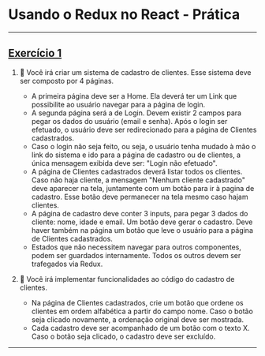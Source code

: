 # Usando o Redux no React - Prática

---

## [Exercício 1](./exercise_1/)

1. 🚀 Você irá criar um sistema de cadastro de clientes. Esse sistema deve ser composto por 4 páginas.

   - A primeira página deve ser a Home. Ela deverá ter um Link que possibilite ao usuário navegar para a página de login.
   - A segunda página será a de Login. Devem existir 2 campos para pegar os dados do usuário (email e senha). Após o login ser efetuado, o usuário deve ser redirecionado para a página de Clientes cadastrados.
   - Caso o login não seja feito, ou seja, o usuário tenha mudado à mão o link do sistema e ido para a página de cadastro ou de clientes, a única mensagem exibida deve ser: "Login não efetuado".
   - A página de Clientes cadastrados deverá listar todos os clientes. Caso não haja cliente, a mensagem "Nenhum cliente cadastrado" deve aparecer na tela, juntamente com um botão para ir à pagina de cadastro. Esse botão deve permanecer na tela mesmo caso hajam clientes.
   - A página de cadastro deve conter 3 inputs, para pegar 3 dados do cliente: nome, idade e email. Um botão deve gerar o cadastro. Deve haver também na página um botão que leve o usuário para a página de Clientes cadastrados.
   - Estados que não necessitem navegar para outros componentes, podem ser guardados internamente. Todos os outros devem ser trafegados via Redux.

2. 🚀 Você irá implementar funcionalidades ao código do cadastro de clientes.

   - Na página de Clientes cadastrados, crie um botão que ordene os clientes em ordem alfabética a partir do campo nome. Caso o botão seja clicado novamente, a ordenação original deve ser mostrada.
   - Cada cadastro deve ser acompanhado de um botão com o texto X. Caso o botão seja clicado, o cadastro deve ser excluído.

---

